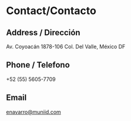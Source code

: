 # Contact/Contacto

## Address / Dirección

Av. Coyoacán 1878-106 Col. Del Valle, México DF

## Phone / Telefono

+52 (55) 5605-7709

## Email

enavarro@muniid.com